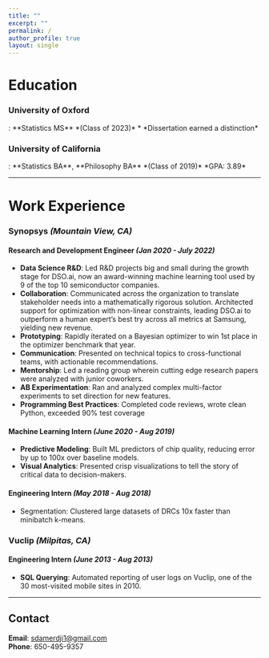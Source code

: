 ```yaml
---
title: ""
excerpt: ""
permalink: / 
author_profile: true
layout: single
---
```



# Education

<h3>University of Oxford</h3>  
: **Statistics MS** *(Class of 2023)*  
    * *Dissertation earned a distinction*

<h3>University of California</h3>
:   **Statistics BA**, **Philosophy BA** *(Class of 2019)*  
    *GPA: 3.89*

--------
# Work Experience

### Synopsys *(Mountain View, CA)*  


#### Research and Development Engineer *(Jan 2020 - July 2022)*

* **Data Science R&D**: Led R&D projects big and small during the growth stage for DSO.ai, now an award-winning
machine learning tool used by 9 of the top 10 semiconductor companies.
* **Collaboration**: Communicated across the organization to translate stakeholder needs into a mathematically
rigorous solution. Architected support for optimization with non-linear constraints, leading DSO.ai to outperform a
human expert’s best try across all metrics at Samsung, yielding new revenue.
* **Prototyping**: Rapidly iterated on a Bayesian optimizer to win 1st place in the optimizer benchmark that year.
* **Communication**: Presented on technical topics to cross-functional teams, with actionable recommendations.
* **Mentorship**: Led a reading group wherein cutting edge research papers were analyzed with junior coworkers.
* **AB Experimentation**: Ran and analyzed complex multi-factor experiments to set direction for new features.
* **Programming Best Practices**: Completed code reviews, wrote clean Python, exceeded 90% test coverage  
  
#### Machine Learning Intern *(June 2020 - Aug 2019)*
* **Predictive Modeling**: Built ML predictors of chip quality, reducing error by up to 100x over baseline models.
* **Visual Analytics**: Presented crisp visualizations to tell the story of critical data to decision-makers.

#### Engineering Intern *(May 2018 - Aug 2018)*
* Segmentation: Clustered large datasets of DRCs 10x faster than minibatch k-means.


  
### Vuclip   *(Milpitas, CA)*  

#### Engineering Intern *(June 2013 - Aug 2013)*
* **SQL Querying**: Automated reporting of user logs on Vuclip, one of the 30 most-visited mobile sites in 2010.
</span>



--------
## Contact
**Email**: sdamerdji1@gmail.com  
**Phone**: 650-495-9357